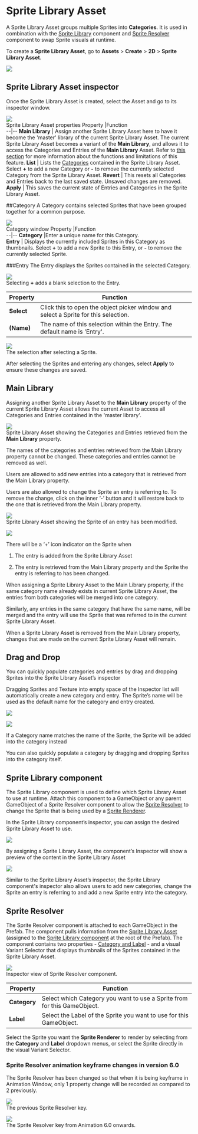 # Sprite Library Asset

A Sprite Library Asset groups multiple Sprites into **Categories**. It is used in combination with the [Sprite Library]() component and [Sprite Resolver]() component to swap Sprite visuals at runtime.

To create a __Sprite Library Asset__, go to __Assets__ > __Create__ > **2D** > __Sprite Library Asset__.

![](images/2D-animation-SLAsset-dropdown.png)

## Sprite Library Asset inspector

Once the Sprite Library Asset is created, select the Asset and go to its inspector window.

![](images/2D-animation-SLAsset-properties.png)<br/>Sprite Library Asset properties
Property  |Function  
--|--
**Main Library**  |  Assign another Sprite Library Asset here to have it become the 'master' library of the current Sprite Library Asset. The current Sprite Library Asset becomes a variant of the **Main Library**, and allows it to access the Categories and Entries of the **Main Library** Asset. Refer to [this section](#main-library) for more information about the functions and limitations of this feature.
**List**  |   Lists the [Categories](#category) contained in the Sprite Library Asset. Select **+** to add a new Category or **-** to remove the currently selected Category from the Sprite Library Asset.
**Revert**  |  This resets all Categories and Entries back to the last saved state. Unsaved changes are removed.
**Apply**  |  This saves the current state of Entries and Categories in the Sprite Library Asset.

##Category
A Category contains selected Sprites that have been grouped together for a common purpose.    

![](images/2D-animation-SLAsset-category.png)<br/>Category window
Property  |Function  
--|--
**Category**  |Enter a unique name for this Category.  
**Entry**  | Displays the currently included Sprites in this Category as thumbnails. Select **+** to add a new Sprite to this Entry, or **-** to remove the currently selected Sprite.

###Entry
The Entry displays the Sprites contained in the selected Category.

![](images/2D-animation-SLAsset-category-entry.png)<br/>Selecting **+** adds a blank selection to the Entry.

Property  |Function  
--|--
**Select**  |  Click this to open the object picker window and select a Sprite for this selection.
**(Name)** | The name of this selection within the Entry. The default name is 'Entry'.

![](images/2D-animation-SLAsset-category-entry2.png)<br/>The selection after selecting a Sprite.

After selecting the Sprites and entering any changes, select **Apply** to ensure these changes are saved.

## Main Library

Assigning another Sprite Library Asset to the **Main Library** property of the current Sprite Library Asset allows the current Asset to access all Categories and Entries contained in the 'master library'.

![](images/2D-animation-SLAsset-category-entry3.png)<br/>Sprite Library Asset showing the Categories and Entries retrieved from the **Main Library** property.

The names of the categories and entries retrieved from the Main Library property cannot be changed. These categories and entries cannot be removed as well.

Users are allowed to add new entries into a category that is retrieved from the Main Library property.

Users are also allowed to change the Sprite an entry is referring to. To remove the change, click on the inner ‘-’ button and it will restore back to the one that is retrieved from the Main Library property.

![](images/2D-animation-SLAsset-category-entry4.png)<br/>Sprite Library Asset showing the Sprite of an entry has been modified.

![](images/2D-animation-SLAsset-category-entry-icon.png)

There will be a ‘+’ icon indicator on the Sprite when

1. The entry is added from the Sprite Library Asset

2. The entry is retrieved from the Main Library property and the Sprite the entry is referring to has been changed.

When assigning a Sprite Library Asset to the Main Library property, if the same category name already exists in current Sprite Library Asset, the entries from both categories will be merged into one category.

Similarly, any entries in the same category that have the same name, will be merged and the entry will use the Sprite that was referred to in the current Sprite Library Asset.

When a Sprite Library Asset is removed from the Main Library property, changes that are made on the current Sprite Library Asset will remain.

## Drag and Drop

You can quickly populate categories and entries by drag and dropping Sprites into the Sprite Library Asset’s inspector

Dragging Sprites and Texture into empty space of the Inspector list will automatically create a new category and entry. The Sprite’s name will be used as the default name for the category and entry created.

![](images/2D-animation-SLAsset-category-drapdrop1.png)

![](images/2D-animation-SLAsset-category-drapdrop2.png)

If a Category name matches the name of the Sprite, the Sprite will be added into the category instead

You can also quickly populate a category by dragging and dropping Sprites into the category itself.

## Sprite Library component

The Sprite Library component is used to define which Sprite Library Asset to use at runtime. Attach this component to a GameObject or any parent GameObject of a Sprite Resolver component to allow the [Sprite Resolver](#sprite-resolver) to change the Sprite that is being used by a [Sprite Renderer](https://docs.unity3d.com/Manual/class-SpriteRenderer).

In the Sprite Library component’s inspector, you can assign the desired Sprite Library Asset to use.

![](images/2D-animation-SLComp-properties.png)

By assigning a Sprite Library Asset, the component’s Inspector will show a preview of the content in the Sprite Library Asset

![](images/2D-animation-SLComp-preview.png)

Similar to the Sprite Library Asset’s inspector, the Sprite Library component's inspector also allows users to add new categories, change the Sprite an entry is referring to and add a new Sprite entry into the category.


## Sprite Resolver

The Sprite Resolver component is attached to each GameObject in the Prefab. The component pulls information from the [Sprite Library Asset](SLAsset.md) (assigned to the [Sprite Library component](SLComponent.md) at the root of the Prefab). The component contains two properties - [Category and Label](SpriteVis.html#sprite-tab) - and a visual Variant Selector that displays thumbnails of the Sprites contained in the Sprite Library Asset.

![](images/2D-animation-SResolver-properties.png)<br/>Inspector view of Sprite Resolver component.

| Property     | Function                                                     |
| ------------ | ------------------------------------------------------------ |
| __Category__ | Select which Category you want to use a Sprite from for this GameObject. |
| __Label__    | Select the Label of the Sprite you want to use for this GameObject. |

Select the Sprite you want the **Sprite Renderer** to render by selecting from the **Category** and **Label** dropdown menus, or select the Sprite directly in the visual Variant Selector.

### Sprite Resolver animation keyframe changes in version 6.0

The Sprite Resolver has been changed so that when it is being keyframe in Animation Window, only 1 property change will be recorded as compared to 2 previously.

![](images/2D-animation-SResolver-anim-prev.png)<br/>The previous Sprite Resolver key.

![](images/2D-animation-SResolver-anim-v6.png)<br/>The Sprite Resolver key from Animation 6.0 onwards.
